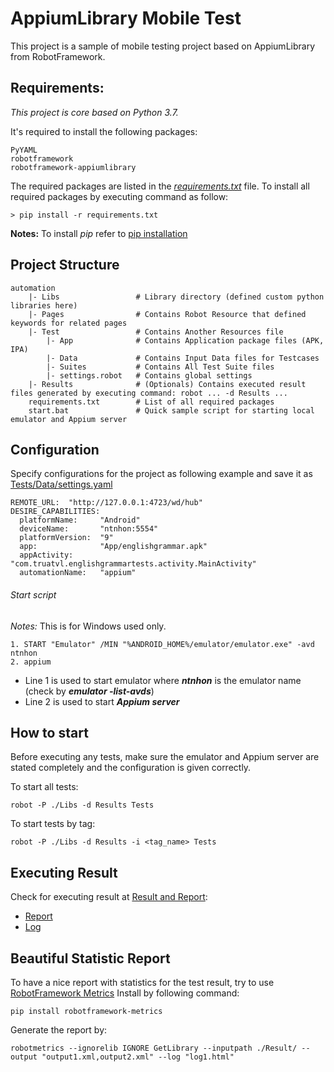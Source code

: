 # AppiumLibrary Mobile Test



This project is a sample of mobile testing project based on AppiumLibrary from RobotFramework.

## Requirements:
*This project is core based on Python 3.7.*

It's required to install the following packages:

```
PyYAML
robotframework
robotframework-appiumlibrary
```
The required packages are listed in the [*requirements.txt*](requirements.txt) file.
To install all required packages by executing command as follow:
```
> pip install -r requirements.txt
```
**Notes:** To install *pip* refer to [pip installation](https://pip.pypa.io/en/stable/installing/)

## Project Structure
    automation
        |- Libs                 # Library directory (defined custom python libraries here)
        |- Pages                # Contains Robot Resource that defined keywords for related pages
        |- Test                 # Contains Another Resources file
            |- App              # Contains Application package files (APK, IPA)
            |- Data             # Contains Input Data files for Testcases
            |- Suites           # Contains All Test Suite files
            |- settings.robot   # Contains global settings
        |- Results              # (Optionals) Contains executed result files generated by executing command: robot ... -d Results ...
        requirements.txt        # List of all required packages
        start.bat               # Quick sample script for starting local emulator and Appium server

## Configuration
Specify configurations for the project as following example and save it as [Tests/Data/settings.yaml](Tests/Data/settings.yaml)
```
REMOTE_URL:  "http://127.0.0.1:4723/wd/hub"
DESIRE_CAPABILITIES:
  platformName:     "Android"
  deviceName:       "ntnhon:5554"
  platformVersion:  "9"
  app:              "App/englishgrammar.apk"
  appActivity:      "com.truatvl.englishgrammartests.activity.MainActivity"
  automationName:   "appium"

```

###### Start script
*Notes:* This is for Windows used only.
```
1. START "Emulator" /MIN "%ANDROID_HOME%/emulator/emulator.exe" -avd ntnhon
2. appium
```
- Line 1 is used to start emulator where **_ntnhon_** is the emulator name (check by **_emulator -list-avds_**)
- Line 2 is used to start **_Appium server_** 

## How to start
Before executing any tests, make sure the emulator and Appium server are stated completely and the configuration is given correctly.

To start all tests:
```
robot -P ./Libs -d Results Tests
```

To start tests by tag:
```
robot -P ./Libs -d Results -i <tag_name> Tests
```

## Executing Result
Check for executing result at [Result and Report](Results):
- [Report](Results/report.html)
- [Log](Results/log.html)

## Beautiful Statistic Report
To have a nice report with statistics for the test result, try to use [RobotFramework Metrics](https://github.com/adiralashiva8/robotframework-metrics)
Install by following command:
```
pip install robotframework-metrics
```
Generate the report by:
```
robotmetrics --ignorelib IGNORE GetLibrary --inputpath ./Result/ --output "output1.xml,output2.xml" --log "log1.html" 
```
